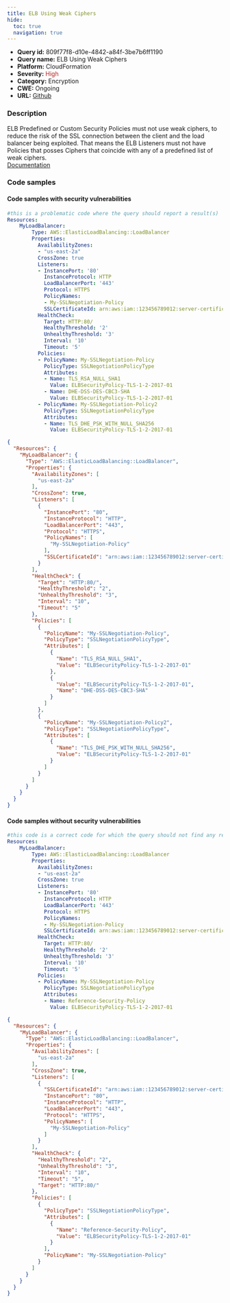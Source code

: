 ```yaml
---
title: ELB Using Weak Ciphers
hide:
  toc: true
  navigation: true
---
```


<style>
  .highlight .hll {
    background-color: #ff171742;
  }
  .md-content {
    max-width: 1100px;
    margin: 0 auto;
  }
</style>

-   **Query id:** 809f77f8-d10e-4842-a84f-3be7b6ff1190
-   **Query name:** ELB Using Weak Ciphers
-   **Platform:** CloudFormation
-   **Severity:** <span style="color:#bb2124">High</span>
-   **Category:** Encryption
-   **CWE:** Ongoing
-   **URL:** [Github](https://github.com/Checkmarx/kics/tree/master/assets/queries/cloudFormation/aws/elb_using_weak_ciphers)

### Description
ELB Predefined or Custom Security Policies must not use weak ciphers, to reduce the risk of the SSL connection between the client and the load balancer being exploited. That means the ELB Listeners must not have Policies that posses Ciphers that coincide with any of a predefined list of weak ciphers.<br>
[Documentation](https://docs.aws.amazon.com/AWSCloudFormation/latest/UserGuide/aws-properties-ec2-elb.html)

### Code samples
#### Code samples with security vulnerabilities
```yaml title="Positive test num. 1 - yaml file" hl_lines="34 27 29"
#this is a problematic code where the query should report a result(s)
Resources:
    MyLoadBalancer:
        Type: AWS::ElasticLoadBalancing::LoadBalancer
        Properties:
          AvailabilityZones:
          - "us-east-2a"
          CrossZone: true
          Listeners:
          - InstancePort: '80'
            InstanceProtocol: HTTP
            LoadBalancerPort: '443'
            Protocol: HTTPS
            PolicyNames:
            - My-SSLNegotiation-Policy
            SSLCertificateId: arn:aws:iam::123456789012:server-certificate/my-server-certificate
          HealthCheck:
            Target: HTTP:80/
            HealthyThreshold: '2'
            UnhealthyThreshold: '3'
            Interval: '10'
            Timeout: '5'
          Policies:
          - PolicyName: My-SSLNegotiation-Policy
            PolicyType: SSLNegotiationPolicyType
            Attributes:
            - Name: TLS_RSA_NULL_SHA1
              Value: ELBSecurityPolicy-TLS-1-2-2017-01
            - Name: DHE-DSS-DES-CBC3-SHA
              Value: ELBSecurityPolicy-TLS-1-2-2017-01
          - PolicyName: My-SSLNegotiation-Policy2
            PolicyType: SSLNegotiationPolicyType
            Attributes:
            - Name: TLS_DHE_PSK_WITH_NULL_SHA256
              Value: ELBSecurityPolicy-TLS-1-2-2017-01
```
```json title="Positive test num. 2 - json file" hl_lines="40 49 35"
{
  "Resources": {
    "MyLoadBalancer": {
      "Type": "AWS::ElasticLoadBalancing::LoadBalancer",
      "Properties": {
        "AvailabilityZones": [
          "us-east-2a"
        ],
        "CrossZone": true,
        "Listeners": [
          {
            "InstancePort": "80",
            "InstanceProtocol": "HTTP",
            "LoadBalancerPort": "443",
            "Protocol": "HTTPS",
            "PolicyNames": [
              "My-SSLNegotiation-Policy"
            ],
            "SSLCertificateId": "arn:aws:iam::123456789012:server-certificate/my-server-certificate"
          }
        ],
        "HealthCheck": {
          "Target": "HTTP:80/",
          "HealthyThreshold": "2",
          "UnhealthyThreshold": "3",
          "Interval": "10",
          "Timeout": "5"
        },
        "Policies": [
          {
            "PolicyName": "My-SSLNegotiation-Policy",
            "PolicyType": "SSLNegotiationPolicyType",
            "Attributes": [
              {
                "Name": "TLS_RSA_NULL_SHA1",
                "Value": "ELBSecurityPolicy-TLS-1-2-2017-01"
              },
              {
                "Value": "ELBSecurityPolicy-TLS-1-2-2017-01",
                "Name": "DHE-DSS-DES-CBC3-SHA"
              }
            ]
          },
          {
            "PolicyName": "My-SSLNegotiation-Policy2",
            "PolicyType": "SSLNegotiationPolicyType",
            "Attributes": [
              {
                "Name": "TLS_DHE_PSK_WITH_NULL_SHA256",
                "Value": "ELBSecurityPolicy-TLS-1-2-2017-01"
              }
            ]
          }
        ]
      }
    }
  }
}

```


#### Code samples without security vulnerabilities
```yaml title="Negative test num. 1 - yaml file"
#this code is a correct code for which the query should not find any result
Resources:
    MyLoadBalancer:
        Type: AWS::ElasticLoadBalancing::LoadBalancer
        Properties:
          AvailabilityZones:
          - "us-east-2a"
          CrossZone: true
          Listeners:
          - InstancePort: '80'
            InstanceProtocol: HTTP
            LoadBalancerPort: '443'
            Protocol: HTTPS
            PolicyNames:
            - My-SSLNegotiation-Policy
            SSLCertificateId: arn:aws:iam::123456789012:server-certificate/my-server-certificate
          HealthCheck:
            Target: HTTP:80/
            HealthyThreshold: '2'
            UnhealthyThreshold: '3'
            Interval: '10'
            Timeout: '5'
          Policies:
          - PolicyName: My-SSLNegotiation-Policy
            PolicyType: SSLNegotiationPolicyType
            Attributes:
            - Name: Reference-Security-Policy
              Value: ELBSecurityPolicy-TLS-1-2-2017-01
```
```json title="Negative test num. 2 - json file"
{
  "Resources": {
    "MyLoadBalancer": {
      "Type": "AWS::ElasticLoadBalancing::LoadBalancer",
      "Properties": {
        "AvailabilityZones": [
          "us-east-2a"
        ],
        "CrossZone": true,
        "Listeners": [
          {
            "SSLCertificateId": "arn:aws:iam::123456789012:server-certificate/my-server-certificate",
            "InstancePort": "80",
            "InstanceProtocol": "HTTP",
            "LoadBalancerPort": "443",
            "Protocol": "HTTPS",
            "PolicyNames": [
              "My-SSLNegotiation-Policy"
            ]
          }
        ],
        "HealthCheck": {
          "HealthyThreshold": "2",
          "UnhealthyThreshold": "3",
          "Interval": "10",
          "Timeout": "5",
          "Target": "HTTP:80/"
        },
        "Policies": [
          {
            "PolicyType": "SSLNegotiationPolicyType",
            "Attributes": [
              {
                "Name": "Reference-Security-Policy",
                "Value": "ELBSecurityPolicy-TLS-1-2-2017-01"
              }
            ],
            "PolicyName": "My-SSLNegotiation-Policy"
          }
        ]
      }
    }
  }
}

```
